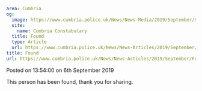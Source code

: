 ```yaml
area: Cumbria
og:
  image: https://www.cumbria.police.uk/News/News-Media/2019/September/STEWART-DANIELjpg.jpg
  site:
    name: Cumbria Constabulary
  title: Found
  type: Article
  url: https://www.cumbria.police.uk/News/News-Articles/2019/September/Found.aspx
title: Found
url: https://www.cumbria.police.uk/News/News-Articles/2019/September/Found.aspx
```

Posted on 13:54:00 on 6th September 2019

This person has been found, thank you for sharing.
